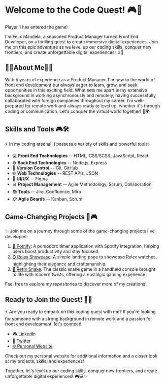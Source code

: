 # **Welcome to the Code Quest**! 🎮🚀

Player 1 has entered the game! 

I'm Felix Mandela, a seasoned Product Manager turned Front End Developer, on a thrilling quest to create immersive digital experiences. Join me on this epic adventure as we level up our coding skills, conquer new frontiers, and create unforgettable digital experiences! ⚔️🌟

## 🌟🌟**About Me**🌟🌟 

With 5 years of experience as a Product Manager, I'm new to the world of front end development but always eager to learn, grow, and seek opportunities in this exciting field. What sets me apart is my extensive background in working asynchronously and remotely, having successfully collaborated with foreign companies throughout my career. I'm well-prepared for remote work and always ready to level up, whether it's through coding or communication. Let's conquer the virtual world together! 💪🌍

## **Skills and Tools** 🎮🛠️

⚡ In my coding arsenal, I possess a variety of skills and powerful tools:

- 💻 **Front End Technologies** -- HTML, CSS/SCSS, JavaScript, React
- ⚙️ **Back End Technologies** -- Node.js, Express
- 🚀 **Version Control** -- Git, GitHub
- 🌐 **Web Technologies** -- REST APIs, JSON
- 🎨 **UI/UX** -- Figma
- 📊 **Project Management** -- Agile Methodology, Scrum, Collaboration
- 📚 **Tools** -- Jira, Confluence, Miro
- 📋 **Agile Boards** -- Kanban, Scrum

## **Game-Changing Projects** 🌟🎮

✨ Join me on a journey through some of the game-changing projects I've developed:

1. [🍅 Pomify](https://pomify.vercel.app/): A pomodoro timer application with Spotify integration, helping users boost productivity and stay focused.
2. [⌚ Rolex Showcase](https://rolex-showcase.vercel.app/): A simple landing page to showcase Rolex watches, highlighting their elegance and craftsmanship.
3. [🐍 Retro Snake](https://oldskool-snake.vercel.app/): The classic snake game in a handheld console brought to life with modern twists, offering a nostalgic gaming experience.

Feel free to explore my repositories to discover more of my creations!

## **Ready to Join the Quest!** 🌟🚀

⚡ Are you ready to embark on this coding quest with me? If you're looking for someone with a strong background in remote work and a passion for front end development, let's connect!

- [🎮 LinkedIn](https://www.linkedin.com/in/felixmandela)
- [🌟 Twitter](https://twitter.com/flxmandela)
- [🌐 Personal Website](https://felixmandela.vercel.app/)

Check out my personal website for additional information and a closer look at my projects, skills, and experiences!

Together, let's level up our coding skills, conquer new frontiers, and create unforgettable digital experiences! 🎮💻✨
